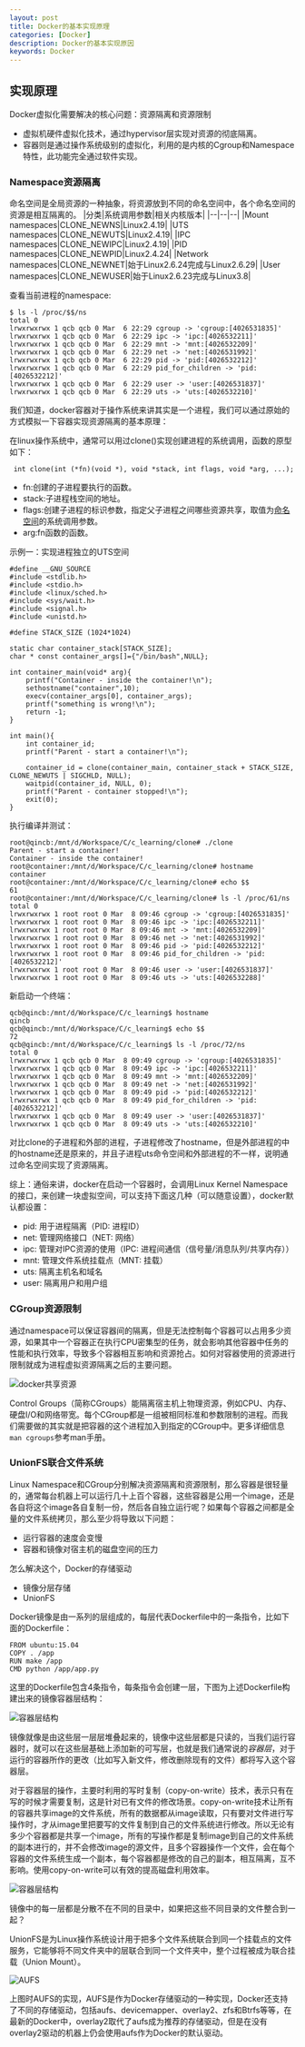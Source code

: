 ```yaml
---
layout: post
title: Docker的基本实现原理
categories: [Docker]
description: Docker的基本实现原因
keywords: Docker
---
```


## 实现原理

Docker虚拟化需要解决的核心问题：资源隔离和资源限制

- 虚拟机硬件虚拟化技术，通过hypervisor层实现对资源的彻底隔离。
- 容器则是通过操作系统级别的虚拟化，利用的是内核的Cgroup和Namespace特性，此功能完全通过软件实现。

### Namespace资源隔离

<a id="namespace">命名空间</a>是全局资源的一种抽象，将资源放到不同的命名空间中，各个命名空间的资源是相互隔离的。
|分类|系统调用参数|相关内核版本|
|--|--|--|
|Mount namespaces|CLONE_NEWNS|Linux2.4.19|
|UTS namespaces|CLONE_NEWUTS|Linux2.4.19|
|IPC namespaces|CLONE_NEWIPC|Linux2.4.19|
|PID namespaces|CLONE_NEWPID|Linux2.4.24|
|Network namespaces|CLONE_NEWNET|始于Linux2.6.24完成与Linux2.6.29|
|User namespaces|CLONE_NEWUSER|始于Linux2.6.23完成与Linux3.8|

查看当前进程的namespace:
```
$ ls -l /proc/$$/ns
total 0
lrwxrwxrwx 1 qcb qcb 0 Mar  6 22:29 cgroup -> 'cgroup:[4026531835]'
lrwxrwxrwx 1 qcb qcb 0 Mar  6 22:29 ipc -> 'ipc:[4026532211]'
lrwxrwxrwx 1 qcb qcb 0 Mar  6 22:29 mnt -> 'mnt:[4026532209]'
lrwxrwxrwx 1 qcb qcb 0 Mar  6 22:29 net -> 'net:[4026531992]'
lrwxrwxrwx 1 qcb qcb 0 Mar  6 22:29 pid -> 'pid:[4026532212]'
lrwxrwxrwx 1 qcb qcb 0 Mar  6 22:29 pid_for_children -> 'pid:[4026532212]'
lrwxrwxrwx 1 qcb qcb 0 Mar  6 22:29 user -> 'user:[4026531837]'
lrwxrwxrwx 1 qcb qcb 0 Mar  6 22:29 uts -> 'uts:[4026532210]'
```

我们知道，docker容器对于操作系统来讲其实是一个进程，我们可以通过原始的方式模拟一下容器实现资源隔离的基本原理：

在linux操作系统中，通常可以用过clone()实现创建进程的系统调用，函数的原型如下：
```
 int clone(int (*fn)(void *), void *stack, int flags, void *arg, ...);
```
- fn:创建的子进程要执行的函数。
- stack:子进程栈空间的地址。
- flags:创建子进程的标识参数，指定父子进程之间哪些资源共享，取值为[命名空间](#namespace)的系统调用参数。
- arg:fn函数的函数。

示例一：实现进程独立的UTS空间
```
#define __GNU_SOURCE
#include <stdlib.h>
#include <stdio.h>
#include <linux/sched.h>
#include <sys/wait.h>
#include <signal.h>
#include <unistd.h>

#define STACK_SIZE (1024*1024)

static char container_stack[STACK_SIZE];
char * const container_args[]={"/bin/bash",NULL};

int container_main(void* arg){
    printf("Container - inside the container!\n");
    sethostname("container",10);
    execv(container_args[0], container_args);
    printf("something is wrong!\n");
    return -1;
}

int main(){
    int container_id;
    printf("Parent - start a container!\n");

    container_id = clone(container_main, container_stack + STACK_SIZE, CLONE_NEWUTS | SIGCHLD, NULL);
    waitpid(container_id, NULL, 0);
    printf("Parent - container stopped!\n");
    exit(0);
}
```
执行编译并测试：
```
root@qincb:/mnt/d/Workspace/C/c_learning/clone# ./clone
Parent - start a container!
Container - inside the container!
root@container:/mnt/d/Workspace/C/c_learning/clone# hostname
container
root@container:/mnt/d/Workspace/C/c_learning/clone# echo $$
61
root@container:/mnt/d/Workspace/C/c_learning/clone# ls -l /proc/61/ns
total 0
lrwxrwxrwx 1 root root 0 Mar  8 09:46 cgroup -> 'cgroup:[4026531835]'
lrwxrwxrwx 1 root root 0 Mar  8 09:46 ipc -> 'ipc:[4026532211]'
lrwxrwxrwx 1 root root 0 Mar  8 09:46 mnt -> 'mnt:[4026532209]'
lrwxrwxrwx 1 root root 0 Mar  8 09:46 net -> 'net:[4026531992]'
lrwxrwxrwx 1 root root 0 Mar  8 09:46 pid -> 'pid:[4026532212]'
lrwxrwxrwx 1 root root 0 Mar  8 09:46 pid_for_children -> 'pid:[4026532212]'
lrwxrwxrwx 1 root root 0 Mar  8 09:46 user -> 'user:[4026531837]'
lrwxrwxrwx 1 root root 0 Mar  8 09:46 uts -> 'uts:[4026532288]'
```
新启动一个终端：
```
qcb@qincb:/mnt/d/Workspace/C/c_learning$ hostname
qincb
qcb@qincb:/mnt/d/Workspace/C/c_learning$ echo $$
72
qcb@qincb:/mnt/d/Workspace/C/c_learning$ ls -l /proc/72/ns
total 0
lrwxrwxrwx 1 qcb qcb 0 Mar  8 09:49 cgroup -> 'cgroup:[4026531835]'
lrwxrwxrwx 1 qcb qcb 0 Mar  8 09:49 ipc -> 'ipc:[4026532211]'
lrwxrwxrwx 1 qcb qcb 0 Mar  8 09:49 mnt -> 'mnt:[4026532209]'
lrwxrwxrwx 1 qcb qcb 0 Mar  8 09:49 net -> 'net:[4026531992]'
lrwxrwxrwx 1 qcb qcb 0 Mar  8 09:49 pid -> 'pid:[4026532212]'
lrwxrwxrwx 1 qcb qcb 0 Mar  8 09:49 pid_for_children -> 'pid:[4026532212]'
lrwxrwxrwx 1 qcb qcb 0 Mar  8 09:49 user -> 'user:[4026531837]'
lrwxrwxrwx 1 qcb qcb 0 Mar  8 09:49 uts -> 'uts:[4026532210]'
```
对比clone的子进程和外部的进程，子进程修改了hostname，但是外部进程的中的hostname还是原来的，并且子进程uts命令空间和外部进程的不一样，说明通过命名空间实现了资源隔离。

综上：通俗来讲，docker在启动一个容器时，会调用Linux Kernel Namespace的接口，来创建一块虚拟空间，可以支持下面这几种（可以随意设置），docker默认都设置：
- pid: 用于进程隔离（PID: 进程ID）
- net: 管理网络接口（NET: 网络）
- ipc: 管理对IPC资源的使用（IPC: 进程间通信（信号量/消息队列/共享内存））
- mnt: 管理文件系统挂载点（MNT: 挂载）
- uts: 隔离主机名和域名
- user: 隔离用户和用户组
  
### CGroup资源限制

通过namespace可以保证容器间的隔离，但是无法控制每个容器可以占用多少资源，如果其中一个容器正在执行CPU密集型的任务，就会影响其他容器中任务的性能和执行效率，导致多个容器相互影响和资源抢占。如何对容器使用的资源进行限制就成为进程虚拟资源隔离之后的主要问题。

![docker共享资源](https://github.com/qinchunabng/qinchunabng.github.io/blob/master/images/posts/docker/docker_shared_resources.png?raw=true)

Control Groups（简称CGroups）能隔离宿主机上物理资源，例如CPU、内存、硬盘I/O和网络带宽。每个CGroup都是一组被相同标准和参数限制的进程。而我们需要做的其实就是把容器的这个进程加入到指定的CGroup中。更多详细信息`man cgroups`参考man手册。

### UnionFS联合文件系统

Linux Namespace和CGroup分别解决资源隔离和资源限制，那么容器是很轻量的，通常每台机器上可以运行几十上百个容器，这些容器是公用一个image，还是各自将这个image各自复制一份，然后各自独立运行呢？如果每个容器之间都是全量的文件系统拷贝，那么至少将导致以下问题：

- 运行容器的速度会变慢
- 容器和镜像对宿主机的磁盘空间的压力

怎么解决这个，Docker的存储驱动
- 镜像分层存储
- UnionFS
  
Docker镜像是由一系列的层组成的，每层代表Dockerfile中的一条指令，比如下面的Dockerfile：
```
FROM ubuntu:15.04
COPY . /app
RUN make /app
CMD python /app/app.py
```
这里的Dockerfile包含4条指令，每条指令会创建一层，下图为上述Dockerfile构建出来的镜像容器层结构：

![容器层结构](https://github.com/qinchunabng/qinchunabng.github.io/blob/master/images/posts/docker/docker_container_layer.png?raw=true)

镜像就像是由这些层一层层堆叠起来的，镜像中这些层都是只读的，当我们运行容器时，就可以在这些层基础上添加新的可写层，也就是我们通常说的*容器层*，对于运行的容器所作的更改（比如写入新文件，修改删除现有的文件）都将写入这个容器层。

对于容器层的操作，主要时利用的写时复制（copy-on-write）技术，表示只有在写的时候才需要复制，这是针对已有文件的修改场景。copy-on-write技术让所有的容器共享image的文件系统，所有的数据都从image读取，只有要对文件进行写操作时，才从image里把要写的文件复制到自己的文件系统进行修改。所以无论有多少个容器都是共享一个image，所有的写操作都是复制image到自己的文件系统的副本进行的，并不会修改image的源文件，且多个容器操作一个文件，会在每个容器的文件系统生成一个副本，每个容器都是修改的自己的副本，相互隔离，互不影响。使用copy-on-write可以有效的提高磁盘利用效率。

![容器层结构](https://github.com/qinchunabng/qinchunabng.github.io/blob/master/images/posts/docker/docker_container_layer_1.png?raw=true)

镜像中的每一层都是分散不在不同的目录中，如果把这些不同目录的文件整合到一起？

UnionFS是为Linux操作系统设计用于把多个文件系统联合到同一个挂载点的文件服务，它能够将不同文件夹中的层联合到同一个文件夹中，整个过程被成为联合挂载（Union Mount）。

![AUFS](https://github.com/qinchunabng/qinchunabng.github.io/blob/master/images/posts/docker/docker_aufs.png?raw=true)

上图时AUFS的实现，AUFS是作为Docker存储驱动的一种实现，Docker还支持了不同的存储驱动，包括aufs、devicemapper、overlay2、zfs和Btrfs等等，在最新的Docker中，overlay2取代了aufs成为推荐的存储驱动，但是在没有overlay2驱动的机器上仍会使用aufs作为Docker的默认驱动。

